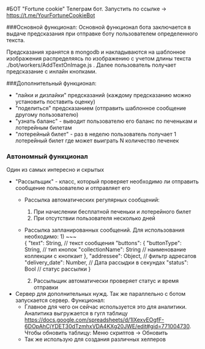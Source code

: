 #БОТ "Fortune cookie"
Телеграм бот. Запустить по ссылке -> https://t.me/YourFortuneCookieBot

###Основной функционал:
Основной функционал бота заключается в выдаче предсказания при отправке боту пользователем определенного текста.

Предсказания хранятся в mongodb и накладываются на шаблонное изображения распределяясь по изображению с учетом длины текста ./bot/workers/AddTextOnImage.js . Далее пользователь получает предсказание с инлайн кнопками.

###Дополнительный функционал:
- "лайки и дизлайки" предсказаний (каждому предсказанию можно установить поставить оценку)
- "поделиться" предсказанием (отправить шаблонное сообщение другому пользователю)
- "узнать баланс" - выводит пользователю его баланс по печенькам и лотерейным билетам
- "лотерейный билет" - раз в неделю пользователь получает 1 лотерейный билет где может выиграть N количество печенек

### Автономный функционал
Один из самых интересно и скрытых

- "Рассыльщик" - класс, который проверяет необходимо ли отправить сообщение пользователю и отправляет его
    * Рассылка автоматических регулярных сообщений:
        1) При начислении бесплатной печеньки и лотерейного билет
        2) При отсутствии пользователя несколько дней
    * Рассылка запланированных сообщений. Для использования необходимо:
        1) 
           ~~~   
            {
                "text": String, // текст сообщения
                "buttons": {
                    "buttonType": String, // тип кнопок
                    "collectionName": String // наименование коллекции с кнопкаит
                },
                "addressee": Object, // фильтр адресатов
                "delivery_date": Number, // Дата рассыдки в секундах
                "status": Bool // статус рассылки
            } 

        2. Рассыльщик автоматически проверяет статус и время отправки
- Сервер для дополнительных нужд. Так же параллельно с ботом запускается сервер. Функционал:
    * Главное для чего он сейчас используется это для аналитики. Аналитика выгружается в гугл таблицу https://docs.google.com/spreadsheets/d/1lXexvEOgfF-6DOpAhCjYDET30dTzmhxVDA4KXg20JWE/edit#gid=771004730. 
    Чтобы обновить таблицу: Меню скриптов -> Обновить
    * Так же использую для создания различных хелперов
    
